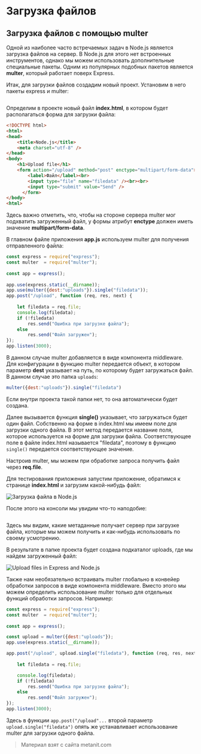 # Загрузка файлов

## Загрузка файлов с помощью multer

Одной из наиболее часто встречаемых задач в Node.js является загрузка файлов на сервер. В Node.js для этого нет встроенных инструментов, однако мы можем использовать дополнительные специальные пакеты. Одним из популярных подобных пакетов является **multer**, который работает поверх Express.

Итак, для загрузки файлов создадим новый проект. Установим в него пакеты express и multer:

```

```

Определим в проекте новый файл **index.html**, в котором будет располагаться форма для загрузки файла:

```html
<!DOCTYPE html>
<html>
<head>
    <title>Node.js</title>
    <meta charset="utf-8" />
</head>
<body>
    <h1>Upload file</h1>
    <form action="/upload" method="post" enctype="multipart/form-data">
        <label>Файл</label><br>
        <input type="file" name="filedata" /><br><br>
        <input type="submit" value="Send" />
      </form>
</body>
<html>
```

Здесь важно отметить, что, чтобы на стороне сервера multer мог подхватить загруженный файл, у формы атрибут **enctype** должен иметь значение **multipart/form-data**.

В главном файле приложения **app.js** используем multer для получения отправленного файла:

```js
const express = require("express");
const multer  = require("multer");
 
const app = express();
 
app.use(express.static(__dirname));
app.use(multer({dest:"uploads"}).single("filedata"));
app.post("/upload", function (req, res, next) {
  
    let filedata = req.file;
    console.log(filedata);
    if (!filedata)
        res.send("Ошибка при загрузке файла");
    else
        res.send("Файл загружен");
});
app.listen(3000);
```

В данном случае multer добавляется в виде компонента middleware. Для конфигурации в функцию multer передается объект, в котором параметр **dest** указывает на путь, по которому будет загружаться файл. В данном случае это папка `uploads`:

```js
multer({dest:"uploads"}).single("filedata")
```

Если внутри проекта такой папки нет, то она автоматически будет создана.

Далее вызывается функция **single()** указывает, что загружаться будет один файл. Собственно на форме в index.html мы имеем поле для загрузки одного файла. В этот метод передается название поля, которое используется на форме для загрузки файла. Соответствующее поле в файле index.html называется "filedata", поэтому в функцию `single()` передается соответствующее значение.

Настроив multer, мы можем при обработке запроса получить файл через **req.file**.

Для тестирования приложения запустим приложение, обратимся к странице **index.html** и загрузим какой-нибудь файл:

![Загрузка файла в Node.js](https://metanit.com/web/nodejs/pics/11.1.png)

После этого на консоли мы увидим что-то наподобие:

```

```

Здесь мы видим, какие метаданные получает сервер при загрузке файла, которые мы можем получить и как-нибудь использовать по своему усмотрению.

В результате в папке проекта будет создана подкаталог uploads, где мы найдем загруженный файл:

![Upload files in Express and Node.js](https://metanit.com/web/nodejs/pics/11.2.png)

Также нам необязательно встраивать multer глобально в конвейер обработки запросов в виде компонента middleware. Вместо этого мы можем определить использование multer только для отдельных функций обработки запросов. Например:

```js
const express = require("express");
const multer  = require("multer");
 
const app = express();

const upload = multer({dest:"uploads"});
app.use(express.static(__dirname));

app.post("/upload", upload.single("filedata"), function (req, res, next) {
  
    let filedata = req.file;

    console.log(filedata);
    if (!filedata)
        res.send("Ошибка при загрузке файла");
    else
        res.send("Файл загружен");
});
app.listen(3000);
```

Здесь в функции `app.post("/upload"...` второй параметр `upload.single("filedata")` опять же устанавливает использование multer для загрузки одного файла.


> Материал взят с сайта metanit.com